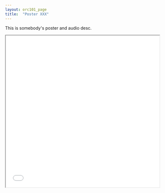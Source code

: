 ```yaml
---
layout: orc101_page
title:  "Poster XXX"
---
```


This is somebody's poster and audio desc.

<p></p>
<div style="text-align:center">
    <iframe src="/assets/posters/Poster_Salma_Salah.pdf#toolbar=0" width="100%" height="500px">
    </iframe>
</div>
<p></p> 



